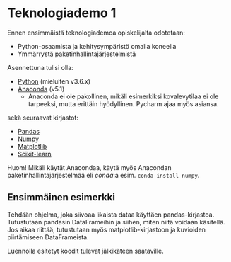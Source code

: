 # Teknologiademo 1 #

Ennen ensimmäistä teknologiademoa opiskelijalta odotetaan:
- Python-osaamista ja kehitysympäristö omalla koneella
- Ymmärrystä paketinhallintajärjestelmistä

Asennettuna tulisi olla:
- [Python](https://www.python.org/downloads/) (mieluiten v3.6.x)
- [Anaconda](https://www.anaconda.com/download/) (v5.1)
  - Anaconda ei ole pakollinen, mikäli esimerkiksi kovalevytilaa ei ole tarpeeksi, mutta erittäin hyödyllinen. Pycharm ajaa myös asiansa.

sekä seuraavat kirjastot:

- [Pandas](https://pandas.pydata.org/)
- [Numpy](http://www.numpy.org/)
- [Matplotlib](https://matplotlib.org/)
- [Scikit-learn](http://scikit-learn.org/stable/)

Huom! Mikäli käytät Anacondaa, käytä myös Anacondan paketinhallintajärjestelmää eli _conda_:a esim. `conda install numpy`.


## Ensimmäinen esimerkki ##

Tehdään ohjelma, joka siivoaa likaista dataa käyttäen pandas-kirjastoa. Tutustutaan pandasin DataFrameihin ja siihen, miten niitä voidaan käsitellä. Jos aikaa riittää, tutustutaan myös matplotlib-kirjastoon ja kuvioiden piirtämiseen DataFrameista.

Luennolla esitetyt koodit tulevat jälkikäteen saataville.
